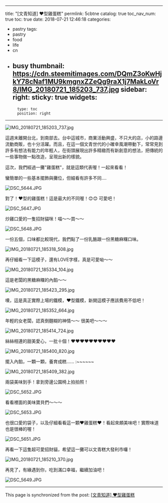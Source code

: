 
---
title: "[文青知道] ❤️型雞蛋糕"
permlink: 5cbtne
catalog: true
toc_nav_num: true
toc: true
date: 2018-07-21 12:46:18
categories:
- pastry
tags:
- pastry
- food
- life
- cn
- busy
thumbnail: https://cdn.steemitimages.com/DQmZ3oKwHjkY78cNaf1MU9kmgnxZZeQg9raX1j7MakLoVr8/IMG_20180721_185203_737.jpg
sidebar:
    right:
        sticky: true
widgets:
    -
        type: toc
        position: right
---


![IMG_20180721_185203_737.jpg](https://cdn.steemitimages.com/DQmZ3oKwHjkY78cNaf1MU9kmgnxZZeQg9raX1j7MakLoVr8/IMG_20180721_185203_737.jpg)

這週末離開台北，到南部去。台中這城市，商業活動興盛，不只大的店，小的路邊流動商販，也十分活躍。而且，在這一個文青世代的小確幸風潮帶動下，常常見到許多有想法有能力的年輕人，在街頭展現出許多精緻而有新創意的想法，把傳統的一些事物做一點改造，呈現出新的樣貌。

這次，我們經過一攤"雞蛋糕"，就是這類代表喔！一起來看看！

蠻簡單的一些基本擺飾與攤位，但細看有許多不同....

![DSC_5644.JPG](https://cdn.steemitimages.com/DQmcLJRkCFfYnhGWJHT68vVBYxWjWFCFrpQHqTr8aUivd46/DSC_5644.JPG)

對了！❤️型的雞蛋糕！這是最大的不同喔！😊😊 可愛吧！

![DSC_5647.JPG](https://cdn.steemitimages.com/DQmc8YdzgyJanGcqVMosiCbCiNhY3iPaQML1xVqUhBixEEw/DSC_5647.JPG)

炒雞口愛的一隻招財貓咪！喵～～買～～

![DSC_5648.JPG](https://cdn.steemitimages.com/DQmb1gWrc6pAKdDvPhUTVtqkjvE9PfJhVkg2tss16aQLQFL/DSC_5648.JPG)

一份五個，口味都比較現代，我們點了一份乳酪跟一份黑糖麻糬口味。

![IMG_20180721_185318_508.jpg](https://cdn.steemitimages.com/DQmcS7EerJgUpzoC9BPSVAMzc5k9bWyn1haFDX6NodDb2W5/IMG_20180721_185318_508.jpg)

再仔細看一下這模子，還有LOVE字樣，真是可愛呦～～

![IMG_20180721_185334_104.jpg](https://cdn.steemitimages.com/DQmccY3a2tHoxYQtTwXfNTCxZZkmzBqSmHFCf6e6mw1WmeK/IMG_20180721_185334_104.jpg)

這是老闆的黑糖麻糬的內餡～～

![IMG_20180721_185423_295.jpg](https://cdn.steemitimages.com/DQmZ67EQNN2JQWdnHhaVS9wk6xDThrBvJL6tQAFjLnNMzZC/IMG_20180721_185423_295.jpg)

噢，這是真正實際上場的鐵模，❤️型鐵模，新開這模子應該費用不低吧！

![IMG_20180721_185352_664.jpg](https://cdn.steemitimages.com/DQmSS5LkCKc13TSLVb2fQwj1mS9RJG1SoDdZ7Qv1xTK94x2/IMG_20180721_185352_664.jpg)

年輕的女老闆，認真倒麵糊的神情～～ 很美吧～～～

![IMG_20180721_185414_724.jpg](https://cdn.steemitimages.com/DQmRwtWzE2uXd8pFkQYxNsBcxScrhe3pyshVMsVayyQCHrP/IMG_20180721_185414_724.jpg)

絲絲相連的甜美愛心，一批十個！❤️❤️❤️❤️❤️❤️❤️❤️❤️❤️

![IMG_20180721_185400_820.jpg](https://cdn.steemitimages.com/DQmRFsA1GYbMzkzfjihjj7CofJX426fARtpkaYkvbaNJwgA/IMG_20180721_185400_820.jpg)

擺入內餡，一顆一顆，養育成糕...... :~~~~~~

![IMG_20180721_185409_382.jpg](https://cdn.steemitimages.com/DQmeBCEeY3SyT9vybqUe4cAwLDUmoNZGShX8MRaVy49rjha/IMG_20180721_185409_382.jpg)

兩袋美味到手！拿到旁邊公園椅上拍拍照！

![DSC_5652.JPG](https://cdn.steemitimages.com/DQmRFimzMaHiMk8KqeGvea3VzaAbCm4AguHGaLriwDw59KF/DSC_5652.JPG)

看看裡面的美味寶貝們～～～

![DSC_5653.JPG](https://cdn.steemitimages.com/DQmUyPLEjP9fgJAb7PGcoshyTmGNdTcTZW69oHtY5L3KRBu/DSC_5653.JPG)

也很口愛的袋子，以及仔細看看這一顆❤️雞蛋糕❤️！看起來頗美味吧！實際味道也是很棒的喔！

![DSC_5651.JPG](https://cdn.steemitimages.com/DQmZe5ZbK4feR1MGyqfzKZuWAFKmLF7AAPyxBZnEdNxrDen/DSC_5651.JPG)

再看一下這隻超可愛招財貓，希望這一攤可以文青糕大發利市囉！

![IMG_20180721_185210_370.jpg](https://cdn.steemitimages.com/DQmaKyq8ixRJx5evz3xZksX7cuUg7pdKEBDnMZuHQ42xTqs/IMG_20180721_185210_370.jpg)

再見了，有緣遇到你，吃到滿口幸福，繼續加油吧！

![DSC_5649.JPG](https://cdn.steemitimages.com/DQmeFEQD3cLgYwQsfrMQ65BFASst789kqZjMqGV2jceHamq/DSC_5649.JPG)


- - -

This page is synchronized from the post: [[文青知道] ❤️型雞蛋糕](https://steemit.com/@deanliu/5cbtne)
